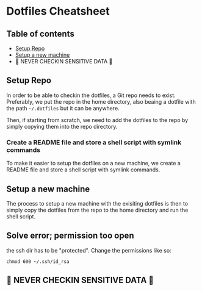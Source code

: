 # Dotfiles Cheatsheet

## Table of contents
* [Setup Repo](#setup-repo)
* [Setup a new machine](#setup-a-new-machine)
* 🚨 NEVER CHECKIN SENSITIVE DATA 🚨

## Setup Repo
In order to be able to checkin the dotfiles, a Git repo needs to exist.
Preferably, we put the repo in the home directory, also beaing a dotfile with the path `~/.dotfiles` but it can be anywhere.

Then, if starting from scratch, we need to add the dotfiles to the repo by simply copying them into the repo directory.

### Create a README file and store a shell script with symlink commands

To make it easier to setup the dotfiles on a new machine, we create a README file and store a shell script with symlink commands.

## Setup a new machine
The process to setup a new machine with the exisiting dotfiles is then to simply copy the dotfiles from the repo to the home directory and run the shell script.

## Solve error; permission too open
the ssh dir has to be "protected". Change the permissions like so:
```
chmod 600 ~/.ssh/id_rsa
```

## 🚨 NEVER CHECKIN SENSITIVE DATA 🚨